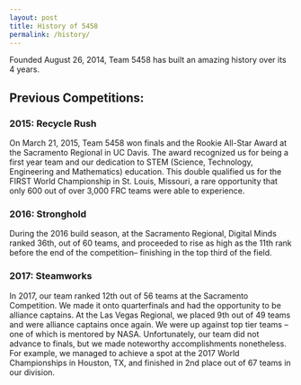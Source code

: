 ```yaml
---
layout: post
title: History of 5458
permalink: /history/
---
```


Founded August 26, 2014, Team 5458 has built an amazing history over its 4 years.

## Previous Competitions:

### 2015: Recycle Rush

On March 21, 2015, Team 5458 won finals and the Rookie All-Star Award at the Sacramento Regional in UC Davis. The award recognized us for being a first year team and our dedication to STEM (Science, Technology, Engineering and Mathematics) education. This double qualified us for the FIRST World Championship in St. Louis, Missouri, a rare opportunity that only 600 out of over 3,000 FRC teams were able to experience.

### 2016: Stronghold

During the 2016 build season, at the Sacramento Regional, Digital Minds ranked 36th, out of 60 teams, and proceeded to rise as high as the 11th rank before the end of the competition– finishing in the top third of the field.

### 2017: Steamworks

In 2017, our team ranked 12th out of 56 teams at the Sacramento Competition. We made it onto quarterfinals and had the opportunity to be alliance captains. At the Las Vegas Regional, we placed 9th out of 49 teams and were alliance captains once again. We were up against top tier teams – one of which is mentored by NASA. Unfortunately, our team did not advance to finals, but we made noteworthy accomplishments nonetheless. For example, we managed to achieve a spot at the 2017 World Championships in Houston, TX, and finished in 2nd place out of 67 teams in our division.